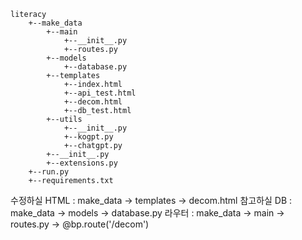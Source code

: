 ```
literacy    
    +--make_data    
        +--main    
            +--__init__.py    
            +--routes.py    
        +--models    
            +--database.py    
        +--templates    
            +--index.html   
            +--api_test.html
            +--decom.html
            +--db_test.html
        +--utils    
            +--__init__.py    
            +--kogpt.py
            +--chatgpt.py
        +--__init__.py    
        +--extensions.py    
    +--run.py    
    +--requirements.txt
```
수정하실 HTML : make_data -> templates -> decom.html
참고하실 DB : make_data -> models -> database.py
라우터 : make_data -> main -> routes.py -> @bp.route('/decom')